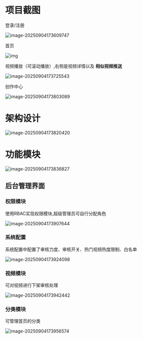 # 项目截图


登录/注册

![image-20250904173609747](../../../AppData/Roaming/Typora/typora-user-images/image-20250904173609747.png)


首页

![img](file:///C:/Users/海/AppData/Local/Packages/Microsoft.Windows.Photos_8wekyb3d8bbwe/TempState/ShareServiceTempFolder/首页.jpeg)

视频播放（可滚动播放）,右侧是视频详情以及 **相似视频推送** 

![image-20250904173725543](../../../AppData/Roaming/Typora/typora-user-images/image-20250904173725543.png)


创作中心

![image-20250904173803089](../../../AppData/Roaming/Typora/typora-user-images/image-20250904173803089.png)

# 架构设计

![image-20250904173820420](../../../AppData/Roaming/Typora/typora-user-images/image-20250904173820420.png)

# 功能模块

![image-20250904173836827](../../../AppData/Roaming/Typora/typora-user-images/image-20250904173836827.png)

## 后台管理界面

### 权限模块

使用RBAC实现权限模块,超级管理员可自行分配角色

![image-20250904173907644](../../../AppData/Roaming/Typora/typora-user-images/image-20250904173907644.png)

### 系统配置

系统配置中配置了审核力度、审核开关、热门视频热度限制、白名单

![image-20250904173924098](../../../AppData/Roaming/Typora/typora-user-images/image-20250904173924098.png)

### 视频模块

可对视频进行下架审核处理

![image-20250904173942442](../../../AppData/Roaming/Typora/typora-user-images/image-20250904173942442.png)

### 分类模块

可管理首页的分类

![image-20250904173956574](../../../AppData/Roaming/Typora/typora-user-images/image-20250904173956574.png)
